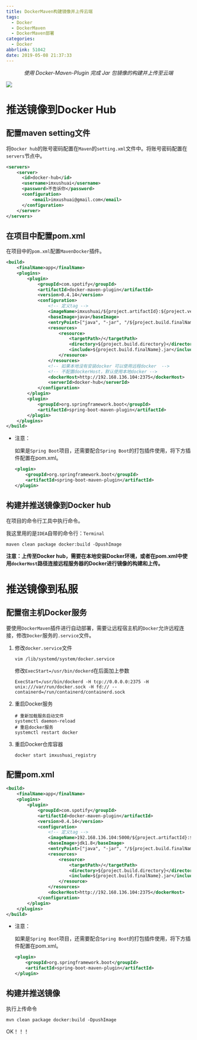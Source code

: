 ```yaml
---
title: DockerMaven构建镜像并上传云端
tags:
  - Docker
  - DockerMaven
  - DockerMaven部署
categories:
  - Docker
abbrlink: 51042
date: 2019-05-08 21:37:33
---
```


<center><i>使用 Docker-Maven-Plugin 完成 Jar 包镜像的构建并上传至云端</i></center>

![](https://www.imxushuai.com/img/asset/docker.jpg)

<!-- more -->

# 推送镜像到Docker Hub

## 配置maven setting文件

将`Docker hub`的账号密码配置在`Maven`的`setting.xml`文件中。将账号密码配置在`servers`节点中。

```xml
<servers>
    <server>
      <id>docker-hub</id>
      <username>imxushuai</username>
      <password>不告诉你</password>
      <configuration>
          <email>imxushuai@gmail.com</email>
      </configuration>
    </server>
</servers>
```

## 在项目中配置pom.xml

在项目中的`pom.xml`配置`MavenDocker`插件。

```xml
<build>
    <finalName>app</finalName>
    <plugins>
        <plugin>
            <groupId>com.spotify</groupId>
            <artifactId>docker-maven-plugin</artifactId>
            <version>0.4.14</version>
            <configuration>
                <!-- 定义tag -->
                <imageName>imxushuai/${project.artifactId}:${project.version}</imageName>
                <baseImage>java</baseImage>
                <entryPoint>["java", "-jar", "/${project.build.finalName}.jar"]</entryPoint>
                <resources>
                    <resource>
                        <targetPath>/</targetPath>
                        <directory>${project.build.directory}</directory>
                        <include>${project.build.finalName}.jar</include>
                    </resource>
                </resources>
                <!-- 如果本地没有安装docker 可以使用远程docker  -->
                <!-- 不配置dockerHost，默认使用本地docker -->
                <dockerHost>http://192.168.136.104:2375</dockerHost>
                <serverId>docker-hub</serverId>
            </configuration>
        </plugin>
        <plugin>
            <groupId>org.springframework.boot</groupId>
            <artifactId>spring-boot-maven-plugin</artifactId>
        </plugin>
    </plugins>
</build>
```

- 注意：

  如果是`Spring Boot`项目，还需要配合`Spring Boot`的打包插件使用，将下方插件配置在pom.xml。

  ```xml
  <plugin>
      <groupId>org.springframework.boot</groupId>
      <artifactId>spring-boot-maven-plugin</artifactId>
  </plugin>
  ```

## 构建并推送镜像到Docker hub

在项目的命令行工具中执行命令。

我这里用的是`IDEA`自带的命令行：`Terminal`

```shell
maven clean package docker:build -DpushImage
```

**注意：上传至Docker hub，需要在本地安装Docker环境，或者在pom.xml中使用`dockerHost`路径连接远程服务器的Docker进行镜像的构建和上传。**

# 推送镜像到私服

## 配置宿主机Docker服务

要使用`DockerMaven`插件进行自动部署，需要让远程宿主机的`Docker`允许远程连接，修改`Docker`服务的`.service`文件。

1. 修改`docker.service`文件

   ```shell
   vim /lib/systemd/system/docker.service
   ```

   修改`ExecStart=/usr/bin/dockerd`在后面加上参数

   ```shell
   ExecStart=/usr/bin/dockerd -H tcp://0.0.0.0:2375 -H unix:///var/run/docker.sock -H fd:// --containerd=/run/containerd/containerd.sock
   ```

2. 重启Docker服务

   ```shell
   # 重新加载服务启动文件
   systemctl daemon-reload
   # 重启docker服务
   systemctl restart docker
   ```

3. 重启Docker仓库容器

   ```shell
   docker start imxushuai_registry
   ```

## 配置pom.xml

```xml
<build>
    <finalName>app</finalName>
    <plugins>
        <plugin>
            <groupId>com.spotify</groupId>
            <artifactId>docker-maven-plugin</artifactId>
            <version>0.4.14</version>
            <configuration>
                <!-- 定义tag -->
                <imageName>192.168.136.104:5000/${project.artifactId}:${project.version}</imageName>
                <baseImage>jdk1.8</baseImage>
                <entryPoint>["java", "-jar", "/${project.build.finalName}.jar"]</entryPoint>
                <resources>
                    <resource>
                        <targetPath>/</targetPath>
                        <directory>${project.build.directory}</directory>
                        <include>${project.build.finalName}.jar</include>
                    </resource>
                </resources>
                <dockerHost>http://192.168.136.104:2375</dockerHost>
            </configuration>
        </plugin>
    </plugins>
</build>
```

- 注意：

  如果是`Spring Boot`项目，还需要配合`Spring Boot`的打包插件使用，将下方插件配置在pom.xml。

  ```xml
  <plugin>
      <groupId>org.springframework.boot</groupId>
      <artifactId>spring-boot-maven-plugin</artifactId>
  </plugin>
  ```

## 构建并推送镜像

执行上传命令

```shell
mvn clean package docker:build -DpushImage
```

OK！！！